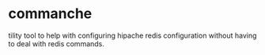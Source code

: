 commanche
=========

tility tool to help with configuring hipache redis configuration without having to deal with redis commands.
